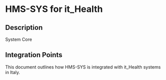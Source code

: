 # HMS-SYS for it_Health

## Description

System Core

## Integration Points

This document outlines how HMS-SYS is integrated with it_Health systems in Italy.
